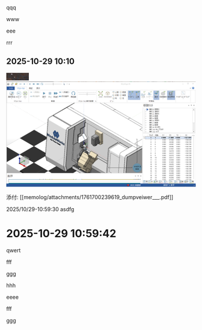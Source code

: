 <!-- memo-id: 019a2d36-7d1a-7231-97ce-89b1399e26b0, timestamp: 2025-10-28T23:45:37.050Z, category: "work", template: "{{content}}" -->
qqq
<!-- memo-id: 019a2d36-8a0b-7602-9d6e-eff021e9b2fc, timestamp: 2025-10-28T23:45:40.363Z, category: "work", template: "{{content}}" -->
www
<!-- memo-id: 019a2d36-d284-724f-8fdc-a3a80fd9f78a, timestamp: 2025-10-28T23:45:58.916Z, category: "hobby", template: "{{content}}" -->
eee
<!-- memo-id: 019a2d36-fe15-7156-b7a4-02ebf4e33429, timestamp: 2025-10-28T23:46:10.069Z, category: "🕊️", template: "{{content}}" -->
rrr
<!-- memo-id: 019a2d84-5910-7605-a417-3f782456ce11, timestamp: 2025-10-29T01:10:39.632Z, category: "work", template: "# %Y-%m-%d %H:%M\n{{content}}"  -->
## 2025-10-29 10:10
![](memolog/2025-10-29/attachments/pasted-image-1761700092495.png)
![](memolog/2025-10-29/attachments/pasted-image-1761700216375.gif)

添付: [[memolog/attachments/1761700239619_dumpveiwer___.pdf]]
<!-- memo-id: 019a2db1-124c-76eb-84cc-9fdd104cdadf, timestamp: 2025-10-29T01:59:30.636Z, category: "work", template: "%Y/%m/%d-%H:%M:%S {{content}}" -->
2025/10/29-10:59:30 asdfg
<!-- memo-id: 019a2db1-4161-7538-b87e-f0f69c7ee4a4, timestamp: 2025-10-29T01:59:42.689Z, category: "work", template: "# %Y-%m-%d %H:%M:%S\n{{content}}" -->
# 2025-10-29 10:59:42
qwert
<!-- memo-id: 019a2e3a-5a00-711a-996b-29fe5056e97b, timestamp: 2025-10-29T04:29:27.424Z, category: "hobby", template: "{{content}}" -->
fff
<!-- memo-id: 019a2e3a-6a75-7613-a907-4a918458f6c0, timestamp: 2025-10-29T04:29:31.637Z, category: "🕊️", template: "{{content}}" -->
ggg
<!-- memo-id: 019a2e3a-8c25-7499-999f-75cafcd5a755, timestamp: 2025-10-29T04:29:40.261Z, category: "work", template: "{{content}}" -->
hhh
<!-- memo-id: 019a2ed0-8d6b-7509-b659-a1d6f278949e, timestamp: 2025-10-29T07:13:30.987Z, category: "work", template: "{{content}}" -->
eeee
<!-- memo-id: 019a2ed7-3b4e-74b9-b453-87ecda2c7f54, timestamp: 2025-10-29T07:20:48.718Z, category: "work", template: "{{content}}" -->
fff
<!-- memo-id: 019a2edb-3141-7308-988a-cf7fe2f77231, timestamp: 2025-10-29T07:25:08.289Z, category: "work", template: "{{content}}" -->
ggg
